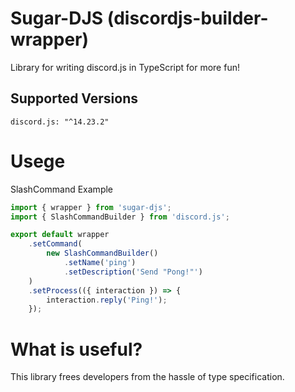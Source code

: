 # Sugar-DJS (discordjs-builder-wrapper)

Library for writing discord.js in TypeScript for more fun!

## Supported Versions

```
discord.js: "^14.23.2"
```

# Usege

SlashCommand Example

```typescript
import { wrapper } from 'sugar-djs';
import { SlashCommandBuilder } from 'discord.js';

export default wrapper
	.setCommand(
        new SlashCommandBuilder()
            .setName('ping')
            .setDescription('Send "Pong!"')
    )
	.setProcess(({ interaction }) => {
		interaction.reply('Ping!');
	});
```

# What is useful?

This library frees developers from the hassle of type specification.